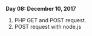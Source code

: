 <strong>Day 08: December 10, 2017 </strong>
1. PHP GET and POST request.
2. POST request with node.js

